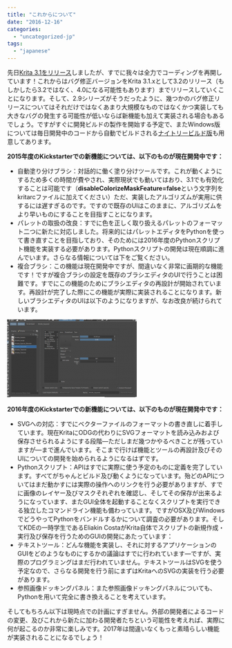 ```yaml
---
title: "これからについて"
date: "2016-12-16"
categories: 
  - "uncategorized-jp"
tags: 
  - "japanese"
---
```


先日[Krita 3.1をリリース](https://krita.org/jp/item/krita-3-1-released-jp/)しましたが、すでに我々は全力でコーディングを再開しています！これからはバグ修正バージョンをKrita 3.1.xとして3.2のリリース（もしかしたら3.2ではなく、4.0になる可能性もあります）までリリースしていくことになります。そして、2.9シリーズがそうだったように、幾つかのバグ修正リリースについてはそれだけではなくあまり大規模なものではなくかつ実装しても大きなバグの発生する可能性が低いならば新機能も加えて実装される場合もあるでしょう。ですがすぐに開発ビルドの製作を開始する予定で、またWindows版については毎日開発中のコードから自動でビルドされる[ナイトリービルド版](https://ci.appveyor.com/project/alvinhochun/krita-packaging/build/artifacts)も用意してあります。

**2015年度のKickstarterでの新機能については、以下のものが現在開発中です：**

- 自動塗り分けブラシ：対話的に働く塗り分けツールです。これが動くようにするため多くの時間が費やされ、実際現状でも動いてはおり、3.1でも有効化することは可能です（**disableColorizeMaskFeature=false**という文字列をkritarcファイルに加えてください）ただ、実装したアルゴリズムが実用に供するには遅すぎるのです。ですので既存のUIはこのままに、アルゴリズムをより早いものにすることを目指すことになります。
- パレットの取扱の改良：すでに色を正しく取り扱えるパレットのフォーマット二つに新たに対応しました。将来的にはパレットエディタをPythonを使って書き直すことを目指しており、そのためには2016年度のPythonスクリプト機能を実装する必要があります。Pythonスクリプトの開発は現在順調に進んでいます。さらなる情報については下をご覧ください。
- 複合ブラシ：この機能は現在開発中ですが、間違いなく非常に画期的な機能です！ですが複合ブラシの設定を既存のブラシエディタのUIで行うことは困難です。すでにこの機能のためにブラシエディタの再設計が開始されています。再設計が完了した際にこの機能が実際に実装されることになります。新しいブラシエディタのUIは以下のようになりますが、なお改良が続けられています。

[![screenshot_20161213_143102](images/Screenshot_20161213_143102-300x180.png)](https://krita.org/wp-content/uploads/2016/12/Screenshot_20161213_143102.png)

**2016年度のKickstarterでの新機能については、以下のものが現在開発中です：**

- SVGへの対応：すでにベクターファイルのフォーマットの書き直しに着手しています。現在KritaにODGの代わりにSVGフォーマットを読み込みおよび保存させられるようにする段階―ただしまだ幾つかやるべきことが残っていますが―まで進んでいます。そこまで行けば機能とツールの再設計及びそのUIについての開発を始められるようになるはずです。
- Pythonスクリプト：APIはすでに実際に使う予定のものに定義を完了しています。すべてがちゃんとビルド及び動くようになっています。殆どのAPIについてはまだ動かすには実際の操作へのリンクを行う必要がありますが、すでに画像のレイヤー及びマスクそれぞれを確認し、そしてその保存が出来るようになっています、またGUI全体を起動することなくスクリプトを実行できる独立したコマンドライン機能も備わっています。ですがOSX及びWindowsでどうやってPythonをバンドルするかについて調査の必要があります。そしてKDEの一時学生であるEliakin CostaがKrita自体でスクリプトの新規作成・実行及び保存を行うためのGUIの開発にあたっています：
- テキストツール：どんな機能を実装し、それに対するアプリケーションのGUIをどのようなものにするかの議論はすでに行われています―ですが、実際のプログラミングはまだ行われていません。テキストツールはSVGを使う予定なので、さらなる開発を行う前にまずはKritaへのSVGの実装を行う必要があります。
- 参照画像ドッキングパネル：また参照画像ドッキングパネルについても、Pythonを用いて完全に書き換えることを考えています。

そしてもちろん以下は現時点での計画にすぎません。外部の開発者によるコードの変更、及びこれから新たに加わる開発者たちという可能性を考えれば、実際に何が起こるのか非常に楽しみです。2017年は間違いなくもっと素晴らしい機能が実装されることになるでしょう！
